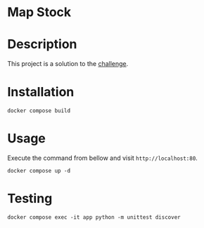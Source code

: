 Map Stock
=

# Description

This project is a solution to the [challenge](MapStock-challenge.pdf).

# Installation

```shell
docker compose build
```

# Usage

Execute the command from bellow and visit `http://localhost:80`.

```shell
docker compose up -d
```

# Testing

```shell
docker compose exec -it app python -m unittest discover
```
